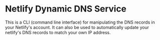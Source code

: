 # Netlify Dynamic DNS Service

This is a CLI (command line interface) for manipulating the DNS records in your Netlify's account. It can also be used to automatically update your netlify's DNS records to match your own IP address.